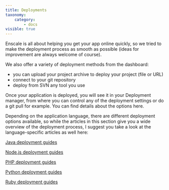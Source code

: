 ```yaml
---
title: Deployments
taxonomy:
    category:
        - docs
visible: true
---
```


Enscale is all about helping you get your app online quickly, so we tried to make the deployment process as smooth as possible (ideas for improvement are always welcome of course). 

We also offer a variety of deployment methods from the dashboard: 
- you can upload your project archive to deploy your project (file or URL)
- connect to your git repository 
- deploy from SVN any tool you use

Once your application is deployed, you will see it in your Deployment manager, from where you can control any of the deployment settings or do a git pull for example. You can find details about the options here.

Depending on the application language, there are different deployment options available, so while the articles in this section give you a wide overview of the deployment process, I suggest you take a look at the language-specific articles as well here:

[Java deployment guides](/java/deployment-guides)

[Node.js deployment guides](/nodejs/deployment-guides)

[PHP deployment guides](/php/deployment%20guides)

[Python deployment guides](/python/deployment-guides)

[Ruby deployment guides](/ruby/deployment-guides)

